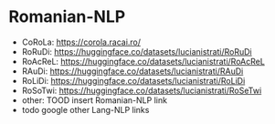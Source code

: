 # Romanian-NLP

- CoRoLa: https://corola.racai.ro/
- RoRuDi: https://huggingface.co/datasets/lucianistrati/RoRuDi 
- RoAcReL: https://huggingface.co/datasets/lucianistrati/RoAcReL
- RAuDi: https://huggingface.co/datasets/lucianistrati/RAuDi
- RoLiDi: https://huggingface.co/datasets/lucianistrati/RoLiDi
- RoSoTwi: https://huggingface.co/datasets/lucianistrati/RoSeTwi
- other: TOOD insert Romanian-NLP link
- todo google other Lang-NLP links

